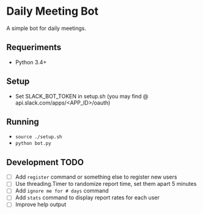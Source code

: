 # Daily Meeting Bot

A simple bot for daily meetings.

## Requeriments

* Python 3.4+

## Setup

* Set SLACK_BOT_TOKEN in setup.sh (you may find @ api.slack.com/apps/\<APP_ID\>/oauth)

## Running
* `source ./setup.sh`
* `python bot.py`

## Development TODO

* [ ] Add `register` command or something else to register new users
* [ ] Use threading.Timer to randomize report time, set them apart 5 minutes
* [ ] Add `ignore me for # days` command
* [ ] Add `stats` command to display report rates for each user
* [ ] Improve help output
